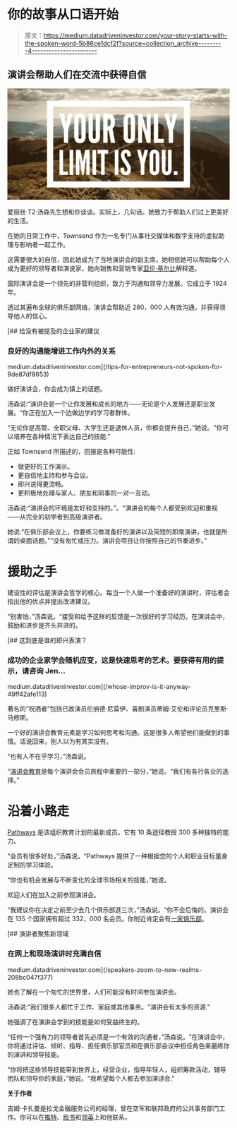 # 你的故事从口语开始

> 原文：<https://medium.datadriveninvestor.com/your-story-starts-with-the-spoken-word-5b86ce1dcf2f?source=collection_archive---------4----------------------->

## 演讲会帮助人们在交流中获得自信

![](img/6b6ed6ecf89d1129190e602a54cd66c6.png)

爱丽丝·T2·汤森先生想和你谈谈。实际上，几句话。她致力于帮助人们过上更美好的生活。

在她的日常工作中，Townsend 作为一名专门从事社交媒体和数字支持的虚拟助理与影响者一起工作。

这需要很大的自信，因此她成为了当地演讲会的副主席。她相信她可以帮助每个人成为更好的领导者和演说家，她向销售和营销专家[亚伦·基尔比](https://twitter.com/kilby76)解释道。

国际演讲会是一个领先的非营利组织，致力于沟通和领导力发展。它成立于 1924 年。

透过其遍布全球的俱乐部网络，演讲会帮助近 280，000 人有效沟通，并获得领导他人的信心。

[](/tips-for-entrepreneurs-not-spoken-for-9de87df8653) [## 给没有被提及的企业家的建议

### 良好的沟通能增进工作内外的关系

medium.datadriveninvestor.com](/tips-for-entrepreneurs-not-spoken-for-9de87df8653) 

做好演讲会，你会成为镇上的话题。

汤森说:“演讲会是一个让你发展和成长的地方——无论是个人发展还是职业发展。“你正在加入一个边做边学的学习者群体。

“无论你是高管、全职父母、大学生还是退休人员，你都会提升自己，”她说。"你可以培养在各种情况下表达自己的技能."

正如 Townsend 所描述的，回报是各种可能性:

*   做更好的工作演示。
*   更自信地主持和参与会议。
*   即兴说得更流畅。
*   更积极地处理与家人、朋友和同事的一对一互动。

汤森说:“演讲会的环境是友好和支持的。”。“演讲会的每个人都受到欢迎和重视——从完全的初学者到高级演讲者。

她说:“在俱乐部会议上，你要练习做准备好的演讲以及简短的即席演讲，也就是所谓的桌面话题。”“没有匆忙或压力。演讲会项目让你按照自己的节奏进步。”

# 援助之手

建设性的评估是演讲会哲学的核心。每当一个人做一个准备好的演讲时，评估者会指出他的优点并提出改进建议。

“别害怕，”汤森说。“接受和给予这样的反馈是一次很好的学习经历。在演讲会中，鼓励和进步是齐头并进的。

[](/whose-improv-is-it-anyway-49ff42afe113) [## 这到底是谁的即兴表演？

### 成功的企业家学会随机应变，这是快速思考的艺术。要获得有用的提示，请咨询 Jen…

medium.datadriveninvestor.com](/whose-improv-is-it-anyway-49ff42afe113) 

著名的“祝酒者”包括已故演员伦纳德·尼莫伊、喜剧演员蒂姆·艾伦和评论员克里斯·马修斯。

一个好的演讲会教育元素是学习如何思考和沟通。这是很多人希望他们能做到的事情。话说回来，别人以为有其实没有。

“也有人不在乎学习，”汤森说。

“[演讲会教育](https://www.toastmasters.org/education)是每个演讲会会员旅程中重要的一部分，”她说。“我们有各行各业的选择。”

# 沿着小路走

[Pathways](https://www.toastmasters.org/education/pathways) 是该组织教育计划的最新成员。它有 10 条途径教授 300 多种独特的能力。

“会员有很多好处，”汤森说。“Pathways 提供了一种根据您的个人和职业目标量身定制的学习体验。

“你也有机会发展与不断变化的全球市场相关的技能，”她说。

欢迎人们在加入之前参观演讲会。

“我建议你在决定之前至少去几个俱乐部逛三次，”汤森说。“你不会后悔的。演讲会在 135 个国家拥有超过 332，000 名会员。你附近肯定会有[一家俱乐部](https://www.toastmasters.org/find-a-club)。

[](/speakers-zoom-to-new-realms-208bc047f377) [## 演讲者聚焦新领域

### 在网上和现场演讲时充满自信

medium.datadriveninvestor.com](/speakers-zoom-to-new-realms-208bc047f377) 

她也了解在一个匆忙的世界里，人们可能没有时间参加演讲会。

汤森说:“我们很多人都忙于工作、家庭或其他事务。"演讲会有太多的资源."

她强调了在演讲会学到的技能是如何受益终生的。

“任何一个强有力的领导者首先必须是一个有效的沟通者，”汤森说。“在演讲会中，你将通过评估、倾听、指导、担任俱乐部官员和在俱乐部会议中担任角色来磨练你的演讲和领导技能。

“你将把这些领导技能带到世界上，经营企业，指导年轻人，组织筹款活动，辅导团队和领导你的家庭，”她说。"我希望每个人都去参加演讲会."

**关于作者**

吉姆·卡扎曼是拉戈金融服务公司的经理，曾在空军和联邦政府的公共事务部门工作。你可以在[推特](https://twitter.com/JKatzaman)、[脸书](https://www.facebook.com/jim.katzaman)和[领英](https://www.linkedin.com/in/jim-katzaman-33641b21/)上和他联系。